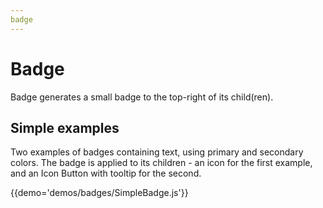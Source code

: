 ```yaml
---
badge
---
```


# Badge

Badge generates a small badge to the top-right of its child(ren).

## Simple examples

Two examples of badges containing text, using primary and secondary colors. The badge is applied to its children - an icon for the first example, and an Icon Button with tooltip for the second.

{{demo='demos/badges/SimpleBadge.js'}}

